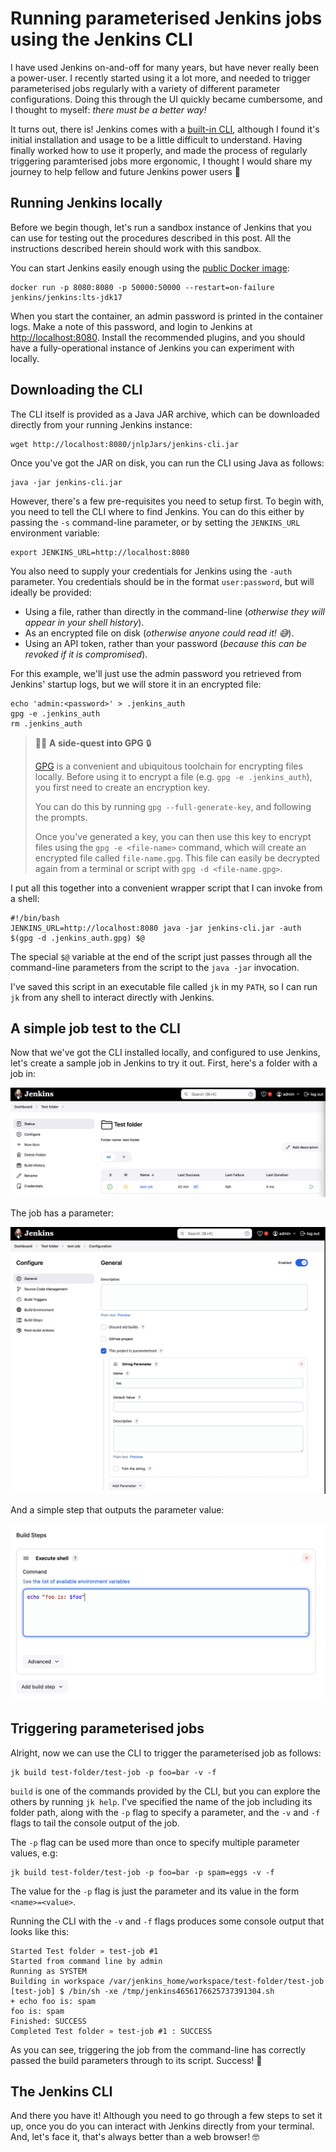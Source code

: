 

# Running parameterised Jenkins jobs using the Jenkins CLI

I have used Jenkins on-and-off for many years, but have never really been a power-user. I recently started using it a lot more, and needed to trigger parameterised jobs regularly with a variety of different parameter configurations. Doing this through the UI quickly became cumbersome, and I thought to myself: *there must be a better way!*

It turns out, there is! Jenkins comes with a [built-in CLI](https://www.jenkins.io/doc/book/managing/cli/), although I found it's initial installation and usage to be a little difficult to understand. Having finally worked how to use it properly, and made the process of regularly triggering paramterised jobs more ergonomic, I thought I would share my journey to help fellow and future Jenkins power users 💪


## Running Jenkins locally

Before we begin though, let's run a sandbox instance of Jenkins that you can use for testing out the procedures described in this post. All the instructions described herein should work with this sandbox.

You can start Jenkins easily enough using the [public Docker image](https://hub.docker.com/r/jenkins/jenkins):

    docker run -p 8080:8080 -p 50000:50000 --restart=on-failure jenkins/jenkins:lts-jdk17

When you start the container, an admin password is printed in the container logs. Make a note of this password, and login to Jenkins at <http://localhost:8080>. Install the recommended plugins, and you should have a fully-operational instance of Jenkins you can experiment with locally.


## Downloading the CLI

The CLI itself is provided as a Java JAR archive, which can be downloaded directly from your running Jenkins instance:

    wget http://localhost:8080/jnlpJars/jenkins-cli.jar

Once you've got the JAR on disk, you can run the CLI using Java as follows:

    java -jar jenkins-cli.jar

However, there's a few pre-requisites you need to setup first. To begin with, you need to tell the CLI where to find Jenkins. You can do this either by passing the `-s` command-line parameter, or by setting the `JENKINS_URL` environment variable:

    export JENKINS_URL=http://localhost:8080

You also need to supply your credentials for Jenkins using the `-auth` parameter. You credentials should be in the format `user:password`, but will ideally be provided:

-   Using a file, rather than directly in the command-line (*otherwise they will appear in your shell history*).
-   As an encrypted file on disk (*otherwise anyone could read it! 😅*).
-   Using an API token, rather than your password (*because this can be revoked if it is compromised*).

For this example, we'll just use the admin password you retrieved from Jenkins' startup logs, but we will store it in an encrypted file:

    echo 'admin:<password>' > .jenkins_auth
    gpg -e .jenkins_auth
    rm .jenkins_auth

> 🧙‍♂️ **A side-quest into GPG** 🔒
> 
> [GPG](https://gnupg.org/) is a convenient and ubiquitous toolchain for encrypting files locally. Before using it to encrypt a file (e.g. `gpg -e .jenkins_auth`), you first need to create an encryption key.
> 
> You can do this by running `gpg --full-generate-key`, and following the prompts.
> 
> Once you've generated a key, you can then use this key to encrypt files using the `gpg -e <file-name>` command, which will create an encrypted file called `file-name.gpg`. This file can easily be decrypted again from a terminal or script with `gpg -d <file-name.gpg>`.

I put all this together into a convenient wrapper script that I can invoke from a shell:

    #!/bin/bash
    JENKINS_URL=http://localhost:8080 java -jar jenkins-cli.jar -auth $(gpg -d .jenkins_auth.gpg) $@

The special `$@` variable at the end of the script just passes through all the command-line parameters from the script to the `java -jar` invocation.

I've saved this script in an executable file called `jk` in my `PATH`, so I can run `jk` from any shell to interact directly with Jenkins.


## A simple job test to the CLI

Now that we've got the CLI installed locally, and configured to use Jenkins, let's create a sample job in Jenkins to try it out. First, here's a folder with a job in:

![img](images/2024-12-05_12-44-49_screenshot.png)

The job has a parameter:

![img](images/2024-12-05_12-54-55_screenshot.png)

And a simple step that outputs the parameter value:

![img](images/2024-12-05_12-56-00_screenshot.png)


## Triggering parameterised jobs

Alright, now we can use the CLI to trigger the parameterised job as follows:

    jk build test-folder/test-job -p foo=bar -v -f

`build` is one of the commands provided by the CLI, but you can explore the others by running `jk help`. I've specified the name of the job including its folder path, along with the `-p` flag to specify a parameter, and the `-v` and `-f` flags to tail the console output of the job.

The `-p` flag can be used more than once to specify multiple parameter values, e.g:

    jk build test-folder/test-job -p foo=bar -p spam=eggs -v -f

The value for the `-p` flag is just the parameter and its value in the form `<name>=<value>`.

Running the CLI with the `-v` and `-f` flags produces some console output that looks like this:

    Started Test folder » test-job #1
    Started from command line by admin
    Running as SYSTEM
    Building in workspace /var/jenkins_home/workspace/test-folder/test-job
    [test-job] $ /bin/sh -xe /tmp/jenkins4656176625737391304.sh
    + echo foo is: spam
    foo is: spam
    Finished: SUCCESS
    Completed Test folder » test-job #1 : SUCCESS

As you can see, triggering the job from the command-line has correctly passed the build parameters through to its script. Success! 🎊


## The Jenkins CLI

And there you have it! Although you need to go through a few steps to set it up, once you do you can interact with Jenkins directly from your terminal. And, let's face it, that's always better than a web browser! 🤓

